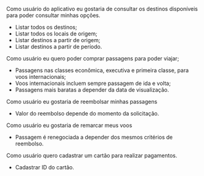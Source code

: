 Como usuário do aplicativo eu gostaria de consultar os destinos disponíveis para poder consultar minhas opções.
- Listar todos os destinos;
- Listar todos os locais de origem;
- Listar destinos a partir de origem;
- Listar destinos a partir de período.

Como usuário eu quero poder comprar passagens para poder viajar;
- Passagens nas classes econômica, executiva e primeira classe, para voos internacionais;
- Voos internacionais incluem sempre passagem de ida e volta; 
- Passagens mais baratas a depender da data de visualização.

Como usuário eu gostaria de reembolsar minhas passagens
- Valor do reembolso depende do momento da solicitação.

Como usuário eu gostaria de remarcar meus voos
- Passagem é renegociada a depender dos mesmos critérios de reembolso.

Como usuário quero cadastrar um cartão para realizar pagamentos.
- Cadastrar ID do cartão.
